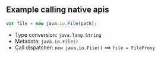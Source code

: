Example calling native apis
---------------

```javascript
var file = new java.io.File(path);
```

* Type conversion: `java.lang.String`
* Metadata: `java.io.File()`
* Call dispatcher: `new java.io.File()` ==> `file = FileProxy`

